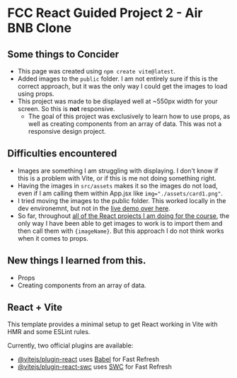 # FCC React Guided Project 2 - Air BNB Clone

<!-- <p align="center">
    <img src="screenshot.png">
</p> -->

## Some things to Concider

- This page was created using `npm create vite@latest`.
- Added images to the `public` folder. I am not entirely sure if this is the correct approach, but it was the only way I could get the images to load using props.
- This project was made to be displayed well at ~550px width for your screen. So this is **not** responsive.
  - The goal of this project was exclusively to learn how to use props, as well as creating components from an array of data. This was not a responsive design project.

## Difficulties encountered

- Images are something I am struggling with displaying. I don't know if this is a problem with Vite, or if this is me not doing something right.
- Having the images in `src/assets` makes it so the images do not load, even if I am calling them within App.jsx like `img="./assets/card1.png"`.
- I tried moving the images to the public folder. This worked locally in the dev environemnt, but not in the [live demo over here](https://rperry99.github.io/02_Air-BNB-Clone/).
- So far, throughout [all of the React projects I am doing for the course](https://github.com/rperry99/FreeCodeCamp-React), the only way I have been able to get images to work is to import them and then call them with `{imageName}`. But this approach I do not think works when it comes to props.

## New things I learned from this.

- Props
- Creating components from an array of data.

## React + Vite

This template provides a minimal setup to get React working in Vite with HMR and some ESLint rules.

Currently, two official plugins are available:

- [@vitejs/plugin-react](https://github.com/vitejs/vite-plugin-react/blob/main/packages/plugin-react/README.md) uses [Babel](https://babeljs.io/) for Fast Refresh
- [@vitejs/plugin-react-swc](https://github.com/vitejs/vite-plugin-react-swc) uses [SWC](https://swc.rs/) for Fast Refresh
